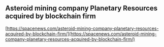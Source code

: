 ## Asteroid mining company Planetary Resources acquired by blockchain firm
  
  [https://spacenews.com/asteroid-mining-company-planetary-resources-acquired-by-blockchain-firm/](https://spacenews.com/asteroid-mining-company-planetary-resources-acquired-by-blockchain-firm/)